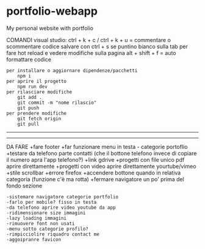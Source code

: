 # portfolio-webapp
My personal website with portfolio


COMANDI
    visual studio:
        ctrl + k + c / ctrl + k + u = commentare o scommentare codice
        salvare con ctrl + s se puntino bianco sulla tab per fare hot reload e vedere modifiche sulla pagina
        alt + shift + f = auto formattare codice

    per installare o aggiornare dipendenze/pacchetti
        npm i
    per aprire il progetto
        npm run dev
    per rilasciare modifiche
        git add .
        git commit -m "nome rilascio"
        git push
    per prendere modifiche
        git fetch origin
        git pull


------------------------------------------------------------------------------------------------------------------------
------------------------------------------------------------------------------------------------------------------------


DA FARE
    +fare footer
    +far funzionare menu in testa - categorie portoflio
    +testare da telefono parte contatti (che il bottone telefono invece di copiare il numero apra l'app telefono?)
    +link gdrive
    +progetti con file unico pdf aprire direttamente
    +progetti con video aprire direttamente yourtube/vimeo
    +stile scrollbar
    +errore firefox
    +accendere bottone quando in relativa categoria (funzione c'è ma rotta)
    +fermare navigatore un po' prima del fondo sezione

    -sistemare navigatore categorie portfolio
    -farlo per mobile? fisso in testa
    -da telefono aprire video youtube da app
    -ridimensionare size immagini
    -lazy loading immagini
    -rimuovere font non usati
    -menu sotto categorie profilo?
    -rimpicciolire riquadro contact me
    -aggoipranre favicon
